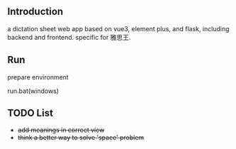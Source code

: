 ## Introduction
a dictation sheet web app based on vue3, element plus, and flask, including backend and frontend.
specific for 雅思王. 

## Run
prepare environment

run.bat(windows)

## TODO List
- ~~add meanings in correct view~~
- ~~think a better way to solve 'space' problem~~